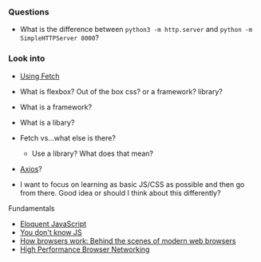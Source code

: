### Questions

- What is the difference between `python3 -m http.server` and `python -m SimpleHTTPServer 8000`?


### Look into
- [Using Fetch](https://developer.mozilla.org/en-US/docs/Web/API/Fetch_API/Using_Fetch)

- What is flexbox? Out of the box css? or a framework? library?
- What is a framework?
- What is a libary?
- Fetch vs...what else is there?
    - Use a library? What does that mean?
- [Axios](https://github.com/axios/axios)?

- I want to focus on learning as basic JS/CSS as possible and then go from there. Good idea or should I think about this differently?

Fundamentals

- [Eloquent JavaScript](https://eloquentjavascript.net/)
- [You don't know JS](https://github.com/getify/You-Dont-Know-JS)
- [How browsers work: Behind the scenes of modern web browsers](https://www.html5rocks.com/en/tutorials/internals/howbrowserswork/)
- [High Performance Browser Networking](https://hpbn.co/)